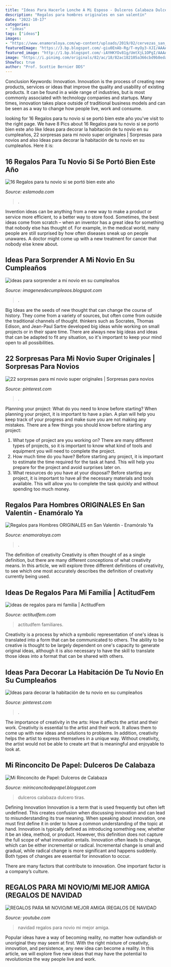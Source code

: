 ```yaml
---
title: "Ideas Para Hacerle Lonche A Mi Esposo - Dulceros Calabaza Dulcero Tiras"
description: "Regalos para hombres originales en san valentín"
date: "2022-10-17"
categories:
- "ideas"
tags: ["ideas"]
images:
- "https://www.enamoraloya.com/wp-content/uploads/2019/02/cervezas_san_valentin.jpg"
featuredImage: "https://3.bp.blogspot.com/-giu0EnAb-Rg/T-myOy3-XJI/AAAAAAAACso/sbjF26kkXL8/s1600/caja.jpg"
featured_image: "http://1.bp.blogspot.com/-iAYHKYOv81g/UmtXjL1OPgI/AAAAAAAAA38/QLWie72oAuA/s1600/Calabaza1.jpg"
image: "https://i.pinimg.com/originals/82/ac/18/82ac182105a366cbd9b8eda91b99f20f.jpg"
ShowToc: true
author: "Prof. Scottie Bernier DDS"
---
```



Conclusion
Keywords: Innovation.
Innovation is the process of creating new products, services or ideas that improve the quality and usability of existing products. It can be found in a wide range of industries, but is most commonly associated with technology companies and startups. Many times, innovation takes place outside of traditional business models and can be seen as a way to change how people live, work and consume.

	

		
looking for 16 Regalos para tu novio si se portó bien este año you've visit to the right page. We have 8 Pics about 16 Regalos para tu novio si se portó bien este año like Ideas para decorar la habitación de tu novio en su cumpleaños, 22 sorpresas para mi novio super originales | Sorpresas para novios and also Ideas para decorar la habitación de tu novio en su cumpleaños. Here it is:
		
    
## 16 Regalos Para Tu Novio Si Se Portó Bien Este Año

<img loading=lazy src="https://eslamoda.com/wp-content/uploads/sites/2/2018/11/regalos-lindos-para-tu-novio-15.jpg" onerror="this.onerror=null;this.src='https://tse4.mm.bing.net/th?id=OIP.8wMXyvg8InUsmsEPVddI_gHaHa&amp;pid=15.1';" alt="16 Regalos para tu novio si se portó bien este año">

_Source: eslamoda.com_

>. 

	

Invention ideas can be anything from a new way to make a product or service more efficient, to a better way to store food. Sometimes, the best ideas come from scratch – when an inventor has a great idea for something that nobody else has thought of. For example, in the medical world, many people are still surprised by how often diseases sneak up on people unawares. A doctor might come up with a new treatment for cancer that nobody else knew about.

    
## Ideas Para Sorprender A Mi Novio En Su Cumpleaños

<img loading=lazy src="https://3.bp.blogspot.com/-giu0EnAb-Rg/T-myOy3-XJI/AAAAAAAACso/sbjF26kkXL8/s1600/caja.jpg" onerror="this.onerror=null;this.src='https://tse3.mm.bing.net/th?id=OIP.6lFNxFkdSbOzeSW3NUbLXQHaHa&amp;pid=15.1';" alt="ideas para sorprender a mi novio en su cumpleaños">

_Source: imagenesdecumpleaos.blogspot.com_

>. 

	

Big Ideas are the seeds of new thought that can change the course of history. They come from a variety of sources, but often come from outside the traditional channels of thought. thinkers such as Socrates, Thomas Edison, and Jean-Paul Sartre developed big ideas while working on small projects or in their spare time. There are always new big ideas and ideas that can be adapted to fit any situation, so it's important to keep your mind open to all possibilities.

    
## 22 Sorpresas Para Mi Novio Super Originales | Sorpresas Para Novios

<img loading=lazy src="https://i.pinimg.com/originals/82/ac/18/82ac182105a366cbd9b8eda91b99f20f.jpg" onerror="this.onerror=null;this.src='https://tse4.mm.bing.net/th?id=OIP.ASDySYiAQcbvcsGSJWT9WwHaJ4&amp;pid=15.1';" alt="22 sorpresas para mi novio super originales | Sorpresas para novios">

_Source: pinterest.com_

>. 

	

Planning your project: What do you need to know before starting?
When planning your project, it is important to have a plan. A plan will help you keep track of your progress and make sure you are not making any mistakes. There are a few things you should know before starting any project:
1. What type of project are you working on? There are many different types of projects, so it is important to know what kind of tools and equipment you will need to complete the project.
2. How much time do you have? Before starting any project, it is important to estimate the time required for the task at hand. This will help you prepare for the project and avoid surprises later on.
3. What resources do you have at your disposal? Before starting any project, it is important to have all the necessary materials and tools available. This will allow you to complete the task quickly and without spending too much money.

    
## Regalos Para Hombres ORIGINALES En San Valentín - Enamóralo Ya

<img loading=lazy src="https://www.enamoraloya.com/wp-content/uploads/2019/02/cervezas_san_valentin.jpg" onerror="this.onerror=null;this.src='https://tse3.mm.bing.net/th?id=OIP.i0LBDXVBGITdHL5lh5wfgAHaNK&amp;pid=15.1';" alt="Regalos para Hombres ORIGINALES en San Valentín - Enamóralo Ya">

_Source: enamoraloya.com_

>. 

	

The definition of creativity
Creativity is often thought of as a single definition, but there are many different conceptions of what creativity means. In this article, we will explore three different definitions of creativity, to see which one most accurately describes the definition of creativity currently being used.

    
## Ideas De Regalos Para Mi Familia | ActitudFem

<img loading=lazy src="http://cdn2.actitudfem.com/media/files/styles/large/public/images/2013/11/regalos_familia1.jpg" onerror="this.onerror=null;this.src='https://tse4.mm.bing.net/th?id=OIP.3LbbD_cXliYfX-JHR-Ah6QHaFk&amp;pid=15.1';" alt="ideas de regalos para mi familia | ActitudFem">

_Source: actitudfem.com_

>actitudfem familiares. 

	

Creativity is a process by which a symbolic representation of one's ideas is translated into a form that can be communicated to others. The ability to be creative is thought to be largely dependent on one's capacity to generate original ideas, although it is also necessary to have the skill to translate those ideas into a format that can be shared with others.

    
## Ideas Para Decorar La Habitación De Tu Novio En Su Cumpleaños

<img loading=lazy src="https://i.pinimg.com/originals/55/98/2d/55982d97f0ea5d20b84d5e0ee79e2435.jpg" onerror="this.onerror=null;this.src='https://tse1.mm.bing.net/th?id=OIP.WOWMP5ZXGVaSDzF7k3Y6_wAAAA&amp;pid=15.1';" alt="Ideas para decorar la habitación de tu novio en su cumpleaños">

_Source: pinterest.com_

>. 

	

The importance of creativity in the arts: How it affects the artist and their work.
Creativity is essential to the artist and their work. It allows them to come up with new ideas and solutions to problems. In addition, creativity helps the artist to express themselves in a unique way. Without creativity, the artist would not be able to create art that is meaningful and enjoyable to look at.

    
## Mi Rinconcito De Papel: Dulceros De Calabaza

<img loading=lazy src="http://1.bp.blogspot.com/-iAYHKYOv81g/UmtXjL1OPgI/AAAAAAAAA38/QLWie72oAuA/s1600/Calabaza1.jpg" onerror="this.onerror=null;this.src='https://tse4.mm.bing.net/th?id=OIP.4uCH7rzzeBDUoA6NoOg3rwHaGN&amp;pid=15.1';" alt="Mi Rinconcito de Papel: Dulceros de Calabaza">

_Source: mirinconcitodepapel.blogspot.com_

>dulceros calabaza dulcero tiras. 

	

Defining Innovation
Innovation is a term that is used frequently but often left undefined. This creates confusion when discussing innovation and can lead to misunderstanding its true meaning. When speaking about innovation, one must first define it in order to have a common understanding of the topic at hand.
Innovation is typically defined as introducing something new, whether it be an idea, method, or product. However, this definition does not capture the full scope of what innovation entails. Innovation often leads to change, which can be either incremental or radical. Incremental change is small and gradual, while radical change is more significant and happens suddenly. Both types of changes are essential for innovation to occur.

There are many factors that contribute to innovation. One important factor is a company’s culture.

    
## REGALOS PARA MI NOVIO/MI MEJOR AMIGA (REGALOS DE NAVIDAD

<img loading=lazy src="https://i.ytimg.com/vi/5uRdkra66EU/maxresdefault.jpg" onerror="this.onerror=null;this.src='https://tse2.mm.bing.net/th?id=OIP.w_kD4KEuRG3uZCTF3OnBdwHaEK&amp;pid=15.1';" alt="REGALOS PARA MI NOVIO/MI MEJOR AMIGA (REGALOS DE NAVIDAD">

_Source: youtube.com_

>navidad regalos para novio mi mejor amiga. 

	

Popular ideas have a way of becoming reality, no matter how outlandish or unoriginal they may seem at first. With the right mixture of creativity, innovation, and persistence, any new idea can become a reality. In this article, we will explore five new ideas that may have the potential to revolutionize the way people live and work.

